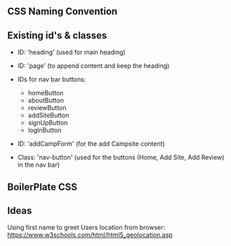 ## CSS Naming Convention


## Existing id's & classes
- ID: 'heading' (used for main heading)
- ID: 'page' (to append content and keep the heading)
- IDs for nav bar buttons: 
    - homeButton
    - aboutButton
    - reviewButton
    - addSiteButton
    - signUpButton
    - logInButton

- ID: 'addCampForm' (for the add Campsite content)
    
- Class: 'nav-button' (used for the buttons (Home, Add Site, Add Review) in the nav bar)


## BoilerPlate CSS


## Ideas
Using first name to greet
Users location from browser: https://www.w3schools.com/html/html5_geolocation.asp